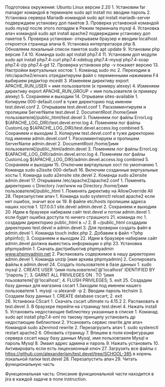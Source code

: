 Подготовка окружения: Ubuntu Linux версии 2.20
    1.   Установим far manager командой в терминале sudo apt install mc вводим пароль
    2.   Установка сервера Mariadb командой sudo apt install mariadb-server подверждаем установку доп пакетов
    3.   Проверка устанвокой командой sudo  mysql после этого попадем в Режим терминала mysql
    4.   Установка апач командой sudo apt install apache2 подверждаем установку доп пакетов
    5.   Проверка установки- открываем браузер и вводим localhost откроется страница апача
    6.   Установка интерпретаора php 
    8.   Обновляем локальный список пакетов sudo apt update
    9.   Установим php версии 7.4 
    10.  Команда sudo apt install php7.4
    11.  Установим доп модули sudo apt install php7.4-curl php7.4-xdebug php7.4-mysql php7.4-soap php7.4-zip php7.4-gd
    12.  Проверка устанвоки php -v покажет версию
    13.  Настройки виртуальных хостов:
            1. Команад sudo mc
            2. Переходим в /etc/apache2/envars отредактируем файл с переменными нажимаем F4 выбираем редактор mcedit
            3. Изменяем директиву export APACHE_RUN_USER = имя пользователя (к примеру alexey)
            4. Изменяем директиву export APACHE_RUN_GROUP = имя пользователя (к примеру alexey)
            5. Сохраняем и выходим
    14. Отрываем sites-available
            1. Копируем 000-default.conf в туже директорию под именем test.devel.conf
            2. Открываем test.devel.conf
                1. Раскомментируем и пропишем ServerName test.devel
                2. DocumentRoot /home/[имя пользователя]/public_html/test.devel
                3. Поменяем лог файлы ErrorLog ${APACHE_LOG_DIR}/test.devel.error.log
                4. Поменяем лог файлы CustomLog ${APACHE_LOG_DIR}/test.devel.access.log combined
                5. Сохраняем и выходим
            3. Копируем test.devel.conf в туже директорию под именем admin.devel.conf
                1. Раскомментируем и пропишем ServerName admin.devel
                2. DocumentRoot /home/[имя пользователя]/public_html/admin.devel
                3. Поменяем лог файлы ErrorLog ${APACHE_LOG_DIR}/admin.devel.error.log
                4. Поменяем лог файлы CustomLog ${APACHE_LOG_DIR}/admin.devel.access.log combined
                5. Сохраняем и выходим
    15. Отключим виртаульные хост по умолчанию
        1. Команда sudo a2issite 000-default
    16. Включим созданные виртуальные хосты
        1. Команда sudo a2ensite site.devel
        2. Команда sudo a2ensite admin.devel
    17. Открываем /etc/apache2/apache2.conf
        1. Поменять директорию с Directory /var/www на Directory /home/[имя пользователя]/public_html
            1. Поменять директиву на AllowOverride All
    28. Перезапустим апач
        1. Команда sudo systemctl reload apache2 если нет ошибок, значит все ок
    19. В файле etc/hosts пропишем адреса наших хостов
        1. 127.0.0.1 site.devel admin.devel
        2. Сохраняем и выходим
    20. Идем в браузере набираем сайт test.devel и потом admin.devel
        1. если будет ошибка доступа то ничего страшного
    21. команда mc
        1. создадим директорию public_html в ~/
        2. В ~/public_html создадим директорию test.devel и admin.devel
        3. Для проверки создать файл в admin.devel
            1. Команда touch index.php
            2. Добавим в файл <?php 
                                phpinfo();
            3. Сохраняем и выходим
    22. Идем в браузере набираем сайт admin.devel должна вывестись информации о php
    23. Установка phpmyadmin
            1. Скачать дистрибьютив phpmyadmin www.phpmyadmin.net
            2. Распаковать содержимое в нашу директорию admin.devel
                1. Команда unzip [имя архива phpmyadmin]
                2. Скопировать файлы в admin.devel
    24. Создать пользователя в базе данных
            1. sudo mysql
            2. CREATE USER '{имя пользователя]'@'localhost' IDENTIFIED BY '[пароль ]';
            3. GARNT ALL PRIVILEGES ON *.* TO '[имя поьзователя]'@'localhost';
            4. FLUSH PRIVILEGES;
            5. exit
    25. Создадим базу данных для магазина cscart
        1.Заходим под именем нашего пользователя
            1. mysql -u alexandr -p
            2. Вводим пароль techsim
            3. Создаем базу данных
                1. CREATE database cscart;
                2. exit  
    26. Устанвока CScart
        1. Скачать cscart ultimate ru 4.15.2
        2. Распаковать в test.devel
        3. В браузере перейти на страницу test.devel
        4. Нажать install
        5. Установить недостающие библиотеку указанные в списке
            1. Команад sudo apt install php7.4-xml по такому принципу установить др недостающие библиотеки
            2. Утсановить сервис rewrite для апач Командой sudo a2enmod rewrite 
            2. Перезагрузить апач
                1. sudo systemctl restart apache2
        6.  Обновить страницу
        7.  Впишем в поля конфигурации сервера cscart нашу базу данных Mysql, имя пользовтаеля Mysql и пароль Mysql
        8.  Эмаил адрес админа и пароль
        9.  Нажать установить
        10. Активировать если есть лицензионный ключ
    27. Загрузить все файлы с https://github.com/alexanderIam/test.devel/tree/SCHOOL-385 в корень локальной папки test.devel
    28. Перезапустить апач
    29. Читать функциональную часть
            
Функциональная часть:
    Описание функциональной части находится в jira в каждой задаче в поле instruction.


